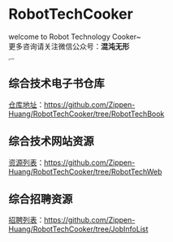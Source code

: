 # RobotTechCooker  
welcome to Robot Technology Cooker~  
       更多咨询请关注微信公众号：**混沌无形**  

<img src="GZH.png" alt="GZH" style="zoom:25%;" />

## 综合技术电子书仓库  
[仓库地址](https://github.com/Zippen-Huang/RobotTechCooker/tree/RobotTechBook)：https://github.com/Zippen-Huang/RobotTechCooker/tree/RobotTechBook    

## 综合技术网站资源

[资源列表](https://github.com/Zippen-Huang/RobotTechCooker/tree/RobotTechWeb)：https://github.com/Zippen-Huang/RobotTechCooker/tree/RobotTechWeb    

## 综合招聘资源

[招聘列表](https://github.com/Zippen-Huang/RobotTechCooker/tree/JobInfoList)：https://github.com/Zippen-Huang/RobotTechCooker/tree/JobInfoList  


